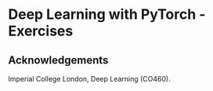 # Deep Learning with PyTorch - Exercises

## Acknowledgements

Imperial College London, Deep Learning (CO460).
